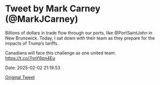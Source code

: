 # Tweet by Mark Carney (@MarkJCarney)

Billions of dollars in trade flow through our ports, like @PortSaintJohn in New Brunswick. Today, I sat down with their team as they prepare for the impacts of Trump’s tariffs. 

Canadians will face this challenge as one united team. https://t.co/7nnY6pn4Eu

Date: 2025-02-02 21:19:53

[Original Tweet](https://x.com/MarkJCarney/status/1886162648183546297)

